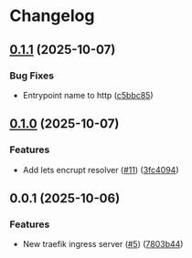 # Changelog

## [0.1.1](https://github.com/futurebanana/shiplite-evercall/compare/traefik-ingress-v0.1.0...traefik-ingress-v0.1.1) (2025-10-07)


### Bug Fixes

* Entrypoint name to http ([c5bbc85](https://github.com/futurebanana/shiplite-evercall/commit/c5bbc85e46a6c1b8045573862e65277bd5309dd1))

## [0.1.0](https://github.com/futurebanana/shiplite-evercall/compare/traefik-ingress-v0.0.1...traefik-ingress-v0.1.0) (2025-10-07)


### Features

* Add lets encrupt resolver ([#11](https://github.com/futurebanana/shiplite-evercall/issues/11)) ([3fc4094](https://github.com/futurebanana/shiplite-evercall/commit/3fc40949aa941f631f4f0205f824f3a3be3ddc13))

## 0.0.1 (2025-10-06)


### Features

* New traefik ingress server ([#5](https://github.com/futurebanana/shiplite-evercall/issues/5)) ([7803b44](https://github.com/futurebanana/shiplite-evercall/commit/7803b44e948de3c053adec8f6f32789f22777c3b))
